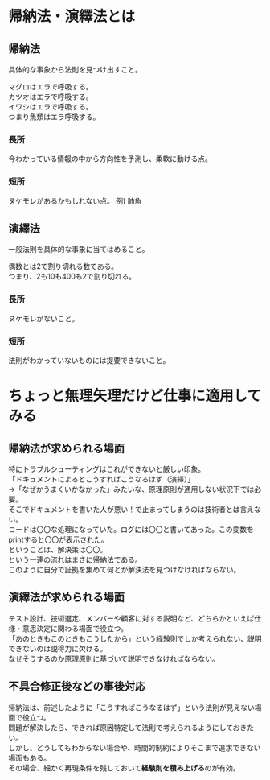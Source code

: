 # 帰納法・演繹法とは
## 帰納法
具体的な事象から法則を見つけ出すこと。

マグロはエラで呼吸する。  
カツオはエラで呼吸する。  
イワシはエラで呼吸する。  
つまり魚類はエラ呼吸する。

### 長所
今わかっている情報の中から方向性を予測し、柔軟に動ける点。

### 短所
ヌケモレがあるかもしれない点。
例) 肺魚

## 演繹法
一般法則を具体的な事象に当てはめること。

偶数とは2で割り切れる数である。  
つまり、2も10も400も2で割り切れる。

### 長所
ヌケモレがないこと。

### 短所
法則がわかっていないものには提要できないこと。

# ちょっと無理矢理だけど仕事に適用してみる
## 帰納法が求められる場面
特にトラブルシューティングはこれができないと厳しい印象。  
「ドキュメントによるとこうすればこうなるはず（演繹）」  
->「なぜかうまくいかなかった」みたいな、原理原則が通用しない状況下では必要。  
そこでドキュメントを書いた人が悪い！で止まってしまうのは技術者とは言えない。  
コードは〇〇な処理になっていた。ログには〇〇と書いてあった。この変数をprintすると〇〇が表示された。  
ということは、解決策は〇〇。  
という一連の流れはまさに帰納法である。  
このように自分で証拠を集めて何とか解決法を見つけなければならない。

## 演繹法が求められる場面
テスト設計、技術選定、メンバーや顧客に対する説明など、どちらかといえば仕様・意思決定に関わる場面で役立つ。  
「あのときもこのときもこうしたから」という経験則でしか考えられない、説明できないのは説得力に欠ける。  
なぜそうするのか原理原則に基づいて説明できなければならない。

## 不具合修正後などの事後対応
帰納法は、前述したように「こうすればこうなるはず」という法則が見えない場面で役立つ。  
問題が解決したら、できれば原因特定して法則で考えられるようにしておきたい。  
しかし、どうしてもわからない場合や、時間的制約によりそこまで追求できない場面もある。  
その場合、細かく再現条件を残しておいて**経験則を積み上げる**のが有効。